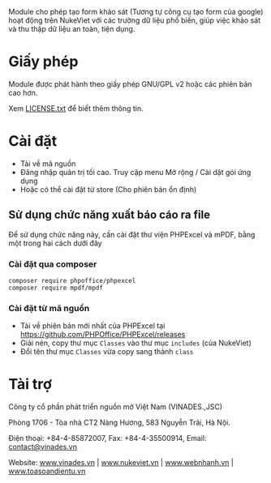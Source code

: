 Module cho phép tạo form khảo sát (Tương tự công cụ tạo form của google) hoạt động trên NukeViet với các trường dữ liệu phổ biến, giúp việc khảo sát và thu thập dữ liệu an toàn, tiện dụng.

# Giấy phép
Module được phát hành theo giấy phép GNU/GPL v2 hoặc các phiên bản cao hơn.

Xem [LICENSE.txt](LICENSE.txt) để biết thêm thông tin.

# Cài đặt
- Tải về mã nguồn
- Đăng nhập quản trị tối cao. Truy cập menu Mở rộng / Cài dặt gói ứng dụng
- Hoặc có thể cài đặt từ store (Cho phiên bản ổn định)

## Sử dụng chức năng xuất báo cáo ra file

Để sử dụng chức năng này, cần cài đặt thư viện PHPExcel và mPDF, bằng một trong hai cách dưới đây
### Cài đặt qua composer
```
composer require phpoffice/phpexcel
composer require mpdf/mpdf
```
### Cài đặt từ mã nguồn
- Tải về phiên bản mới nhất của PHPExcel tại https://github.com/PHPOffice/PHPExcel/releases
- Giải nén, copy thư mục `Classes` vào thư mục `includes` (của NukeViet)
- Đổi tên thư mục `Classes` vừa copy sang thành `class`

# Tài trợ
Công ty cổ phần phát triển nguồn mở Việt Nam (VINADES.,JSC)

Phòng 1706 - Tòa nhà CT2 Nàng Hương, 583 Nguyễn Trãi, Hà Nội.

Điện thoại: +84-4-85872007, Fax: +84-4-35500914, Email: contact@vinades.vn

Website: www.vinades.vn | www.nukeviet.vn | www.webnhanh.vn | www.toasoandientu.vn
